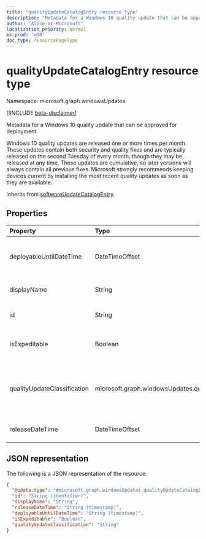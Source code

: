 ```yaml
---
title: "qualityUpdateCatalogEntry resource type"
description: "Metadata for a Windows 10 quality update that can be approved for deployment."
author: "Alice-at-Microsoft"
localization_priority: Normal
ms.prod: "w10"
doc_type: resourcePageType
---
```


# qualityUpdateCatalogEntry resource type

Namespace: microsoft.graph.windowsUpdates

[!INCLUDE [beta-disclaimer](../../includes/beta-disclaimer.md)]

Metadata for a Windows 10 quality update that can be approved for deployment.

Windows 10 quality updates are released one or more times per month. These updates contain both security and quality fixes and are typically released on the second Tuesday of every month, though they may be released at any time. These updates are cumulative, so later versions will always contain all previous fixes. Microsoft strongly recommends keeping devices current by installing the most recent quality updates as soon as they are available. 

Inherits from [softwareUpdateCatalogEntry](../resources/windowsupdates-softwareupdatecatalogentry.md).


## Properties
|Property|Type|Description|
|:---|:---|:---|
|deployableUntilDateTime|DateTimeOffset|The date on which the content is no longer available for deployment using the service. Read-only. Inherited from [catalogEntry](../resources/windowsupdates-catalogentry.md).|
|displayName|String|The display name of the content. Read-only. Inherited from [catalogEntry](../resources/windowsupdates-catalogentry.md).|
|id|String|The unique identifier for the catalog entry. Read-only. Inherited from [catalogEntry](../resources/windowsupdates-catalogentry.md).|
|isExpeditable|Boolean|Indicates whether the content can be deployed as an expedited quality update. Read-only.|
|qualityUpdateClassification|microsoft.graph.windowsUpdates.qualityUpdateClassification|The classification on the quality update. Supports a subset of the values for **qualityUpdateClassification**. Possible values are: `all`, `security`, `nonSecurity`. Read-only.|
|releaseDateTime|DateTimeOffset|The release date of the content. Read-only. Inherited from [catalogEntry](../resources/windowsupdates-catalogentry.md).|


## JSON representation
The following is a JSON representation of the resource.
<!-- {
  "blockType": "resource",
  "keyProperty": "id",
  "@odata.type": "microsoft.graph.windowsUpdates.qualityUpdateCatalogEntry",
  "baseType": "microsoft.graph.windowsUpdates.softwareUpdateCatalogEntry",
  "openType": false
}
-->
``` json
{
  "@odata.type": "#microsoft.graph.windowsUpdates.qualityUpdateCatalogEntry",
  "id": "String (identifier)",
  "displayName": "String",
  "releaseDateTime": "String (timestamp)",
  "deployableUntilDateTime": "String (timestamp)",
  "isExpeditable": "Boolean",
  "qualityUpdateClassification": "String"
}
```

